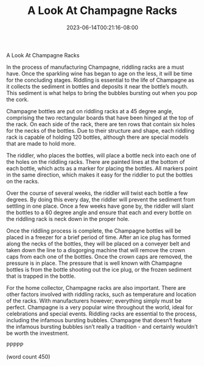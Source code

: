 ﻿---
title: "A Look At Champagne Racks"
date: 2023-06-14T00:21:16-08:00
description: "Wine And Spirits Tips for Web Success"
featured_image: "/images/Wine And Spirits.jpg"
tags: ["Wine And Spirits"]
---

A Look At Champagne Racks

In the process of manufacturing Champagne, riddling racks are a must have.  Once the sparkling wine has began to age on the less, it will be time for the concluding stages.  Riddling is essential to the life of Champagne as it collects the sediment in bottles and deposits it near the bottle’s mouth.  This sediment is what helps to bring the bubbles bursting out when you pop the cork.

Champagne bottles are put on riddling racks at a 45 degree angle, comprising the two rectangular boards that have been hinged at the top of the rack.  On each side of the rack, there are ten rows that contain six holes for the necks of the bottles.  Due to their structure and shape, each riddling rack is capable of holding 120 bottles, although there are special models that are made to hold more.

The riddler, who places the bottles, will place a bottle neck into each one of the holes on the riddling racks.  There are painted lines at the bottom of each bottle, which acts as a marker for placing the bottles.  All markers point in the same direction, which makes it easy for the riddler to put the bottles on the racks.

Over the course of several weeks, the riddler will twist each bottle a few degrees.  By doing this every day, the riddler will prevent the sediment from settling in one place.  Once a few weeks have gone by, the riddler will slant the bottles to a 60 degree angle and ensure that each and every bottle on the riddling rack is neck down in the proper hole.

Once the riddling process is complete, the Champagne bottles will be placed in a freezer for a brief period of time.  After an ice plug has formed along the necks of the bottles, they will be placed on a conveyer belt and taken down the line to a disgorging machine that will remove the crown caps from each one of the bottles.  Once the crown caps are removed, the pressure is in place.  The pressure that is well known with Champagne bottles is from the bottle shooting out the ice plug, or the frozen sediment that is trapped in the bottle.

For the home collector, Champagne racks are also important.  There are other factors involved with riddling racks, such as temperature and location of the racks.  With manufacturers however; everything simply must be perfect.  Champagne is a very popular wine throughout the world, ideal for celebrations and special events.  Riddling racks are essential to the process, including the infamous bursting bubbles. Champagne that doesn’t feature the infamous bursting bubbles isn’t really a tradition - and certainly wouldn’t be worth the investment.

PPPPP

(word count 450)
